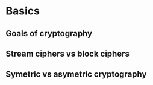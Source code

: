 # Basics

## Goals of cryptography


## Stream ciphers vs block ciphers


## Symetric vs asymetric cryptography

